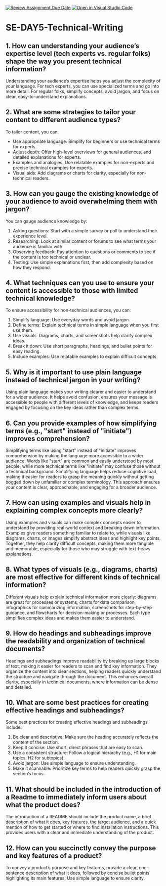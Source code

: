 [![Review Assignment Due Date](https://classroom.github.com/assets/deadline-readme-button-22041afd0340ce965d47ae6ef1cefeee28c7c493a6346c4f15d667ab976d596c.svg)](https://classroom.github.com/a/zsAR-pyY)
[![Open in Visual Studio Code](https://classroom.github.com/assets/open-in-vscode-2e0aaae1b6195c2367325f4f02e2d04e9abb55f0b24a779b69b11b9e10269abc.svg)](https://classroom.github.com/online_ide?assignment_repo_id=18518920&assignment_repo_type=AssignmentRepo)
# SE-DAY5-Technical-Writing
## 1. How can understanding your audience’s expertise level (tech experts vs. regular folks) shape the way you present technical information?
Understanding your audience’s expertise helps you adjust the complexity of your language. For tech experts, you can use specialized terms and go into more detail. For regular folks, simplify concepts, avoid jargon, and focus on clear, easy-to-understand explanations.

## 2. What are some strategies to tailor your content to different audience types?
To tailor content, you can:

- Use appropriate language: Simplify for beginners or use technical terms for experts.
- Adjust depth: Offer high-level overviews for general audiences, and detailed explanations for experts.
- Examples and analogies: Use relatable examples for non-experts and precise technical examples for experts.
- Visual aids: Add diagrams or charts for clarity, especially for non-technical readers.

## 3. How can you gauge the existing knowledge of your audience to avoid overwhelming them with jargon?
You can gauge audience knowledge by:

1. Asking questions: Start with a simple survey or poll to understand their experience level.
2. Researching: Look at similar content or forums to see what terms your audience is familiar with.
3. Observing feedback: Pay attention to questions or comments to see if the content is too technical or unclear.
4. Testing: Use simple explanations first, then add complexity based on how they respond.

## 4. What techniques can you use to ensure your content is accessible to those with limited technical knowledge?
To ensure accessibility for non-technical audiences, you can:

1. Simplify language: Use everyday words and avoid jargon.
2. Define terms: Explain technical terms in simple language when you first use them.
3. Use visuals: Diagrams, charts, and screenshots help clarify complex ideas.
4. Break it down: Use short paragraphs, headings, and bullet points for easy reading.
5. Include examples: Use relatable examples to explain difficult concepts.

## 5. Why is it important to use plain language instead of technical jargon in your writing?
Using plain language makes your writing clearer and easier to understand for a wider audience. It helps avoid confusion, ensures your message is accessible to people with different levels of knowledge, and keeps readers engaged by focusing on the key ideas rather than complex terms.

## 6. Can you provide examples of how simplifying terms (e.g., "start" instead of "initiate") improves comprehension?
Simplifying terms like using "start" instead of "initiate" improves comprehension by making the language more accessible to a wider audience. Words like "start" are common and easily understood by most people, while more technical terms like "initiate" may confuse those without a technical background. Simplifying language helps reduce cognitive load, making it easier for readers to grasp the meaning quickly without getting bogged down by unfamiliar or complex terminology. This approach ensures your content is clear, approachable, and engaging for a broader audience.

## 7. How can using examples and visuals help in explaining complex concepts more clearly?
Using examples and visuals can make complex concepts easier to understand by providing real-world context and breaking down information. Examples give readers something familiar to relate to, while visuals like diagrams, charts, or images simplify abstract ideas and highlight key points. Together, they help clarify difficult concepts, making them more tangible and memorable, especially for those who may struggle with text-heavy explanations.

## 8. What types of visuals (e.g., diagrams, charts) are most effective for different kinds of technical information?
Different visuals help explain technical information more clearly: diagrams are great for processes or systems, charts for data comparison, infographics for summarizing information, screenshots for step-by-step guidance, and flowcharts for decision-making or processes. Each type simplifies complex ideas and makes them easier to understand.

## 9. How do headings and subheadings improve the readability and organization of technical documents?
Headings and subheadings improve readability by breaking up large blocks of text, making it easier for readers to scan and find key information. They organize the content into clear sections, helping readers quickly understand the structure and navigate through the document. This enhances overall clarity, especially in technical documents, where information can be dense and detailed.

## 10. What are some best practices for creating effective headings and subheadings?
Some best practices for creating effective headings and subheadings include:

1. Be clear and descriptive: Make sure the heading accurately reflects the content of the section.
2. Keep it concise: Use short, direct phrases that are easy to scan.
3. Use a consistent structure: Follow a logical hierarchy (e.g., H1 for main topics, H2 for subtopics).
4. Avoid jargon: Use simple language to ensure understanding.
5. Make it scannable: Prioritize key terms to help readers quickly grasp the section’s focus.

## 11. What should be included in the introduction of a Readme to immediately inform users about what the product does?
The introduction of a README should include the product name, a brief description of what it does, key features, the target audience, and a quick mention of how to get started or where to find installation instructions. This provides users with a clear and immediate understanding of the product.

## 12. How can you succinctly convey the purpose and key features of a product?
To convey a product’s purpose and key features, provide a clear, one-sentence description of what it does, followed by concise bullet points highlighting its main features. Use simple language to ensure clarity.
